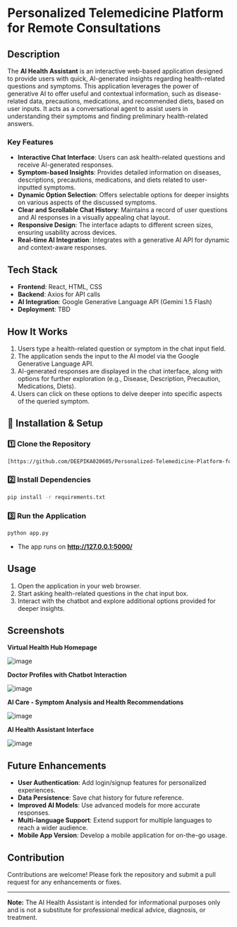 # Personalized Telemedicine Platform for Remote Consultations

## Description
The **AI Health Assistant** is an interactive web-based application designed to provide users with quick, AI-generated insights regarding health-related questions and symptoms. This application leverages the power of generative AI to offer useful and contextual information, such as disease-related data, precautions, medications, and recommended diets, based on user inputs. It acts as a conversational agent to assist users in understanding their symptoms and finding preliminary health-related answers.

### Key Features
- **Interactive Chat Interface**: Users can ask health-related questions and receive AI-generated responses.
- **Symptom-based Insights**: Provides detailed information on diseases, descriptions, precautions, medications, and diets related to user-inputted symptoms.
- **Dynamic Option Selection**: Offers selectable options for deeper insights on various aspects of the discussed symptoms.
- **Clear and Scrollable Chat History**: Maintains a record of user questions and AI responses in a visually appealing chat layout.
- **Responsive Design**: The interface adapts to different screen sizes, ensuring usability across devices.
- **Real-time AI Integration**: Integrates with a generative AI API for dynamic and context-aware responses.

## Tech Stack
- **Frontend**: React, HTML, CSS
- **Backend**: Axios for API calls
- **AI Integration**: Google Generative Language API (Gemini 1.5 Flash)
- **Deployment**: TBD

## How It Works
1. Users type a health-related question or symptom in the chat input field.
2. The application sends the input to the AI model via the Google Generative Language API.
3. AI-generated responses are displayed in the chat interface, along with options for further exploration (e.g., Disease, Description, Precaution, Medications, Diets).
4. Users can click on these options to delve deeper into specific aspects of the queried symptom.

## 🚀 Installation & Setup
### 1️⃣ Clone the Repository
```bash
[https://github.com/DEEPIKA020605/Personalized-Telemedicine-Platform-for-Remote-Consultations.git]
```

### 2️⃣ Install Dependencies
```bash
pip install -r requirements.txt
```

### 3️⃣ Run the Application
```bash
python app.py
```
- The app runs on **http://127.0.0.1:5000/**

## Usage
1. Open the application in your web browser.
2. Start asking health-related questions in the chat input box.
3. Interact with the chatbot and explore additional options provided for deeper insights.

## Screenshots
**Virtual Health Hub Homepage**

![image](https://github.com/user-attachments/assets/64570fa7-c03d-4b49-be41-a571363d1d69)


**Doctor Profiles with Chatbot Interaction**

![image](https://github.com/user-attachments/assets/3b139284-1880-4239-bdaa-d9926503a62a)


**AI Care - Symptom Analysis and Health Recommendations**

![image](https://github.com/user-attachments/assets/23c3a65a-c9a0-488e-8263-7609f5862d67)


**AI Health Assistant Interface**

![image](https://github.com/user-attachments/assets/af411b7c-1f04-459d-ab63-ae8e7847fb50)


## Future Enhancements
- **User Authentication**: Add login/signup features for personalized experiences.
- **Data Persistence**: Save chat history for future reference.
- **Improved AI Models**: Use advanced models for more accurate responses.
- **Multi-language Support**: Extend support for multiple languages to reach a wider audience.
- **Mobile App Version**: Develop a mobile application for on-the-go usage.

## Contribution
Contributions are welcome! Please fork the repository and submit a pull request for any enhancements or fixes.

---
**Note:** The AI Health Assistant is intended for informational purposes only and is not a substitute for professional medical advice, diagnosis, or treatment.

